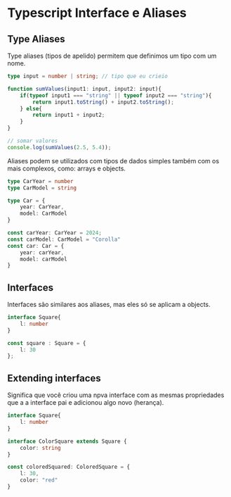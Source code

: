 # Typescript Interface e Aliases

## Type Aliases

Type aliases (tipos de apelido) permitem que definimos um tipo com um nome.

```typescript
type input = number | string; // tipo que eu crieio

function sumValues(input1: input, input2: input){
    if(typeof input1 === "string" || typeof input2 === "string"){
        return input1.toString() + input2.toString();
    } else{
        return input1 + input2;
    }
}

// somar valores
console.log(sumValues(2.5, 5.4));
```

Aliases podem se utilizados com tipos de dados simples também com os mais complexos, como: arrays e objects.

```typescript
type CarYear = number
type CarModel = string

type Car = {
    year: CarYear,
    model: CarModel
}

const carYear: CarYear = 2024;
const carModel: CarModel = "Corolla"
const car: Car = {
    year: carYear,
    model: carModel
}

```

## Interfaces
Interfaces são similares aos aliases, mas eles só se aplicam a objects.

```typescript
interface Square{
    l: number
}

const square : Square = {
    l: 30
};
```

## Extending interfaces
Significa que você criou uma npva interface com as mesmas propriedades que a a interface pai e adicionou algo novo (herança).
```typescript
interface Square{
    l: number
}

interface ColorSquare extends Square {
    color: string
}

const coloredSquared: ColoredSquare = {
    l: 30,
    color: "red"
}
```